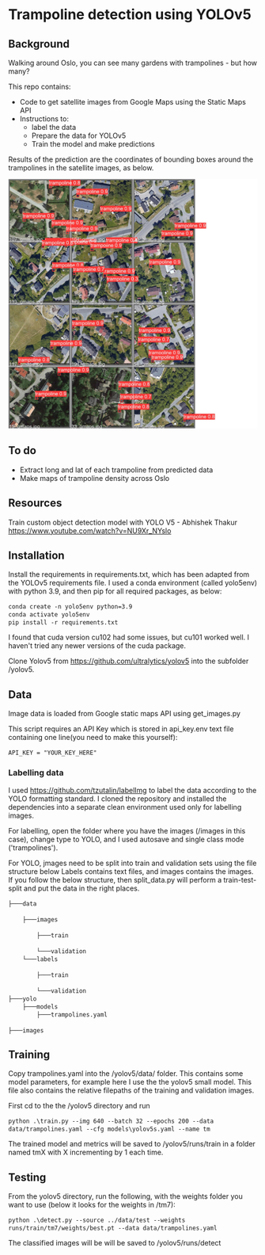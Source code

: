 # Trampoline detection using YOLOv5
## Background

Walking around Oslo, you can see many gardens with trampolines - but how many? 

This repo contains:
* Code to get satellite images from Google Maps using the Static Maps API
* Instructions to:
    - label the data
    - Prepare the data for YOLOv5
    - Train the model and make predictions

Results of the prediction are the coordinates of bounding boxes around the trampolines in the satellite images, as below.

![](./resources/val_batch0_pred.jpg)
## To do

* Extract long and lat of each trampoline from predicted data
* Make maps of trampoline density across Oslo

## Resources

Train custom object detection model with YOLO V5 - Abhishek Thakur
https://www.youtube.com/watch?v=NU9Xr_NYslo

## Installation

Install the requirements in requirements.txt, which has been adapted from the YOLOv5 requirements file. I used a conda environment (called yolo5env) with python 3.9, and then pip for all required packages, as below:

    conda create -n yolo5env python=3.9
    conda activate yolo5env
    pip install -r requirements.txt

I found that cuda version cu102 had some issues, but cu101 worked well. I haven't tried any newer versions of the cuda package.

Clone Yolov5 from https://github.com/ultralytics/yolov5 into the subfolder /yolov5.

## Data

Image data is loaded from Google static maps API using get_images.py

This script requires an API Key which is stored in api_key.env text file containing one line(you need to make this yourself):

    API_KEY = "YOUR_KEY_HERE"
    

### Labelling data

I used https://github.com/tzutalin/labelImg to label the data according to the YOLO formatting standard. I cloned the repository and installed the dependencies into a separate clean environment used only for labelling images. 

For labelling, open the folder where you have the images (/images in this case), change type to YOLO, and I used autosave and single class mode ('trampolines').

For YOLO, jmages need to be split into train and validation sets using the file structure below Labels contains text files, and images contains the images. If you follow the below structure, then split_data.py will perform a train-test-split and put the data in the right places. 

    ├───data

        ├───images

            ├───train

            └───validation
        └───labels

            ├───train

            └───validation
    ├───yolo
        ├───models
            ├───trampolines.yaml

    ├───images


## Training 

Copy trampolines.yaml into the /yolov5/data/ folder. This contains some model parameters, for example here I use the the yolov5 small model. This file also contains the relative filepaths of the training and validation images.

First cd to the the /yolov5 directory and run

    python .\train.py --img 640 --batch 32 --epochs 200 --data data/trampolines.yaml --cfg models\yolov5s.yaml --name tm

The trained model and metrics will be saved to /yolov5/runs/train in a folder named tmX with X incrementing by 1 each time.

## Testing

From the yolov5 directory, run the following, with the weights folder you want to use (below it looks for the weights in /tm7):

    python .\detect.py --source ../data/test --weights runs/train/tm7/weights/best.pt --data data/trampolines.yaml

The classified images will be will be saved to /yolov5/runs/detect